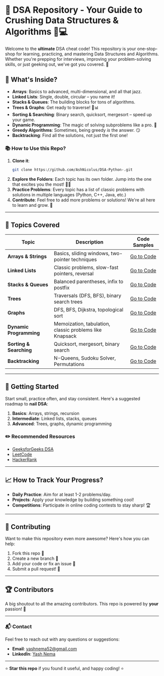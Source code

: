# 🚀 DSA Repository - Your Guide to Crushing Data Structures & Algorithms 🧠💻

Welcome to the **ultimate** DSA cheat code! This repository is your one-stop-shop for learning, practicing, and mastering Data Structures and Algorithms. Whether you're prepping for interviews, improving your problem-solving skills, or just geeking out, we've got you covered. 💪

## 🌟 What's Inside?

- **Arrays**: Basics to advanced, multi-dimensional, and all that jazz.
- **Linked Lists**: Single, double, circular – you name it!
- **Stacks & Queues**: The building blocks for tons of algorithms.
- **Trees & Graphs**: Get ready to traverse! 🌲📊
- **Sorting & Searching**: Binary search, quicksort, mergesort – speed up your game.
- **Dynamic Programming**: The magic of solving subproblems like a pro. 🔮
- **Greedy Algorithms**: Sometimes, being greedy *is* the answer. 😏
- **Backtracking**: Find all the solutions, not just the first one!

### 📚 How to Use this Repo?

1. **Clone it**: 
    ```bash
    git clone https://github.com/AshNicolus/DSA-Python-.git
    ```
2. **Explore the Folders**: Each topic has its own folder. Jump into the one that excites you the most! 🕵️‍♂️
3. **Practice Problems**: Every topic has a list of classic problems with solutions in multiple languages (Python, C++, Java, etc.)
4. **Contribute**: Feel free to add more problems or solutions! We're all here to learn and grow. 🍻

---

## 📝 Topics Covered

| Topic                   | Description                            | Code Samples |
|-------------------------|----------------------------------------|--------------|
| **Arrays & Strings**     | Basics, sliding windows, two-pointer techniques | [Go to Code](./arrays) |
| **Linked Lists**         | Classic problems, slow-fast pointers, reversal | [Go to Code](./linked-lists) |
| **Stacks & Queues**      | Balanced parentheses, infix to postfix | [Go to Code](./stacks-queues) |
| **Trees**                | Traversals (DFS, BFS), binary search trees | [Go to Code](./trees) |
| **Graphs**               | DFS, BFS, Dijkstra, topological sort   | [Go to Code](./graphs) |
| **Dynamic Programming**  | Memoization, tabulation, classic problems like Knapsack | [Go to Code](./dp) |
| **Sorting & Searching**  | Quicksort, mergesort, binary search    | [Go to Code](./sorting-searching) |
| **Backtracking**         | N-Queens, Sudoku Solver, Permutations  | [Go to Code](./backtracking) |

---

## 🌱 Getting Started

Start small, practice often, and stay consistent. Here's a suggested roadmap to **nail DSA**:

1. **Basics**: Arrays, strings, recursion
2. **Intermediate**: Linked lists, stacks, queues
3. **Advanced**: Trees, graphs, dynamic programming

### ✏️ Recommended Resources

- [GeeksforGeeks DSA](https://www.geeksforgeeks.org/data-structures/)
- [LeetCode](https://leetcode.com)
- [HackerRank](https://www.hackerrank.com/domains/tutorials/10-days-of-javascript)

---

## 📈 How to Track Your Progress?

- **Daily Practice**: Aim for at least 1-2 problems/day.
- **Projects**: Apply your knowledge by building something cool! 
- **Competitions**: Participate in online coding contests to stay sharp! 🏆

---

## 🤝 Contributing

Want to make this repository even more awesome? Here's how you can help:

1. Fork this repo 🍴
2. Create a new branch 🚀
3. Add your code or fix an issue 🔨
4. Submit a pull request! 🎉

---

## 🏆 Contributors

A big shoutout to all the amazing contributors. This repo is powered by **your** passion! 💖

---

### 📬 Contact

Feel free to reach out with any questions or suggestions:

- **Email**: yashnema52@gmail.com
- **LinkedIn**: [Yash Nema](https://www.linkedin.com/in/yash-nema-57859727a/)


---

⭐️ **Star this repo** if you found it useful, and happy coding! ⭐️

